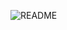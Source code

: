 ![README](https://github.com/mrgsdev/Swiftbook/assets/157994617/cdc9294a-a228-4b88-9fd0-f344c3b3bd79)
